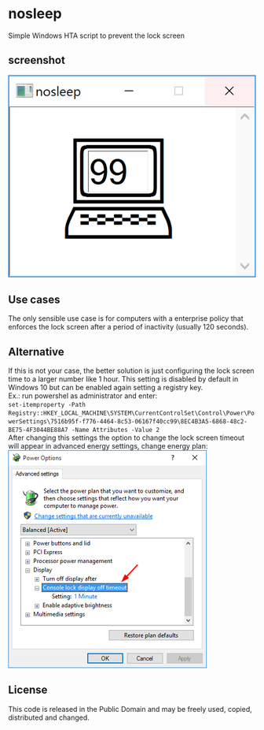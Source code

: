 # nosleep
Simple Windows HTA script to prevent the lock screen
## screenshot
![screenshot1](https://github.com/pemn/nosleep/blob/master/assets/screenshot1.png)
## Use cases
The only sensible use case is for computers with a enterprise policy that enforces the lock screen after a period of inactivity (usually 120 seconds).  
## Alternative
If this is not your case, the better solution is just configuring the lock screen time to a larger number like 1 hour. This setting is disabled by default in Windows 10 but can be enabled again setting a registry key.  
Ex.: run powershel as administrator and enter:  
`set-itemproperty -Path Registry::HKEY_LOCAL_MACHINE\SYSTEM\CurrentControlSet\Control\Power\PowerSettings\7516b95f-f776-4464-8c53-06167f40cc99\8EC4B3A5-6868-48c2-BE75-4F3044BE88A7 -Name Attributes -Value 2`  
After changing this settings the option to change the lock screen timeout will appear in advanced energy settings, change energy plan:  
![energy_settings](https://github.com/pemn/nosleep/blob/master/assets/energy_settings.png)
## License
This code is released in the Public Domain and may be freely used, copied, distributed and changed.
